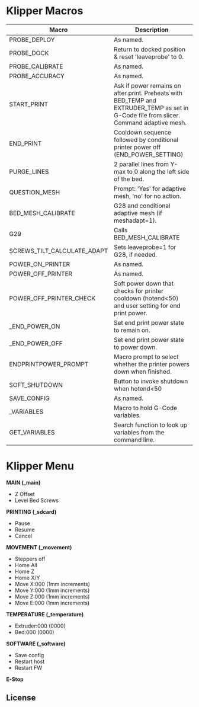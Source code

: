 
# Klipper Macros
| Macro |Description |
|--|--|
|PROBE_DEPLOY|As named.|
|PROBE_DOCK|Return to docked position & reset 'leaveprobe' to 0.|
|PROBE_CALIBRATE|As named.|
|PROBE_ACCURACY|As named.|
|START_PRINT|Ask if power remains on after print. Preheats with BED_TEMP and EXTRUDER_TEMP as set in G-Code file from slicer. Command adaptive mesh.|
|END_PRINT|Cooldown sequence followed by conditional printer power off (END_POWER_SETTING)|
|PURGE_LINES|2 parallel lines from Y-max to 0 along the left side of the bed.|
|QUESTION_MESH|Prompt: 'Yes' for adaptive mesh, 'no' for no action.|
|BED_MESH_CALIBRATE|G28 and conditional adaptive mesh (if meshadapt=1).|
|G29|Calls BED_MESH_CALIBRATE|
|SCREWS_TILT_CALCULATE_ADAPT|Sets leaveprobe=1 for G28, if needed.|
|POWER_ON_PRINTER|As named.|
|POWER_OFF_PRINTER|As named.|
|POWER_OFF_PRINTER_CHECK|Soft power down that checks for printer cooldown (hotend<50) and user setting for end print power.|
|_END_POWER_ON|Set end print power state to remain on.|
|_END_POWER_OFF|Set end print power state to power down.|
|ENDPRINTPOWER_PROMPT|Macro prompt to select whether the printer powers down when finished.|
|SOFT_SHUTDOWN|Button to invoke shutdown when hotend<50|
|SAVE_CONFIG |As named.|
|_VARIABLES|Macro to hold G-Code variables.|
|GET_VARIABLES|Search function to look up variables from the command line.|

# Klipper Menu
**MAIN (_main)**
 - Z Offset
 - Level Bed Screws

**PRINTING (_sdcard)**
 - Pause
 - Resume
 - Cancel
 
**MOVEMENT (_movement)**
- Steppers off
- Home All
 - Home Z
 - Home X/Y  
 - Move X:000 (1mm increments)
 - Move Y:000 (1mm increments)
 - Move Z:000 (1mm increments)
 - Move E:000 (1mm increments)
 
**TEMPERATURE (_temperature)**
 - Extruder:000 (0000)
 - Bed:000 (0000)

**SOFTWARE (_software)**
 - Save config
 - Restart host
 - Restart FW
 
**E-Stop**
## License
